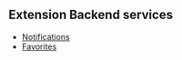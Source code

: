## Extension Backend services 

- [Notifications](https://github.com/LL03-Identity-Dowell/100092-dowellextensions/blob/backend/notifications/README.md)
- [Favorites](https://github.com/LL03-Identity-Dowell/100092-dowellextensions/blob/backend/favourite/README.md)
